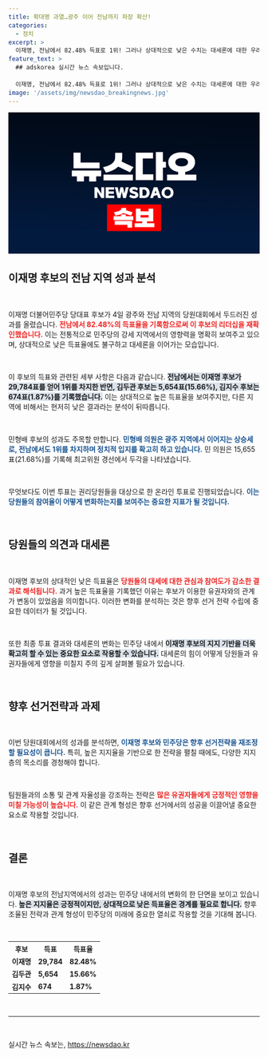 ```yaml
---
title: 확대명 과열…광주 이어 전남까지 파장 확산!
categories:
  - 정치
excerpt: >
  이재명, 전남에서 82.48% 득표로 1위! 그러나 상대적으로 낮은 수치는 대세론에 대한 우려를 낳고 있다. 민형배 후보, 광주 이어 전남에서도 기세를 이어갔다. 민주당 내 동향이 궁금하다면 클릭!
feature_text: >
  ## adskorea 실시간 뉴스 속보입니다.

  이재명, 전남에서 82.48% 득표로 1위! 그러나 상대적으로 낮은 수치는 대세론에 대한 우려를 낳고 있다. 민형배 후보, 광주 이어 전남에서도 기세를 이어갔다. 민주당 내 동향이 궁금하다면 클릭!
image: '/assets/img/newsdao_breakingnews.jpg'
---
```


<p><img src="/assets/img/newsdao_breakingnews.jpg" alt="adskorea 속보" /></p>

<h2 data-ke-size="size26">이재명 후보의 전남 지역 성과 분석</h2>

<p data-ke-size="size16">&nbsp;</p>

<p>이재명 더불어민주당 당대표 후보가 4일 광주와 전남 지역의 당원대회에서 두드러진 성과를 올렸습니다. <b><span style="color: #ee2323;">전남에서 82.48%의 득표율을 기록함으로써 이 후보의 리더십을 재확인했습니다.</span></b> 이는 전통적으로 민주당의 강세 지역에서의 영향력을 명확히 보여주고 있으며, 상대적으로 낮은 득표율에도 불구하고 대세론을 이어가는 모습입니다. </p>

<p data-ke-size="size16">&nbsp;</p>

<p>이 후보의 득표와 관련된 세부 사항은 다음과 같습니다. <b><span style="background-color: #21538527;">전남에서는 이재명 후보가 29,784표를 얻어 1위를 차지한 반면, 김두관 후보는 5,654표(15.66%), 김지수 후보는 674표(1.87%)를 기록했습니다.</span></b> 이는 상대적으로 높은 득표율을 보여주지만, 다른 지역에 비해서는 현저히 낮은 결과라는 분석이 뒤따릅니다.</p>

<p data-ke-size="size16">&nbsp;</p>

<p>민형배 후보의 성과도 주목할 만합니다. <b><span style="color: #1a5490;">민형배 의원은 광주 지역에서 이어지는 상승세로, 전남에서도 1위를 차지하며 정치적 입지를 확고히 하고 있습니다.</span></b> 민 의원은 15,655표(21.68%)를 기록해 최고위원 경선에서 두각을 나타냈습니다.</p>

<p data-ke-size="size16">&nbsp;</p>

<p>무엇보다도 이번 투표는 권리당원들을 대상으로 한 온라인 투표로 진행되었습니다. <b><span style="color: #1a5490;">이는 당원들의 참여율이 어떻게 변화하는지를 보여주는 중요한 지표가 될 것입니다.</span></b> </p>

<p data-ke-size="size16">&nbsp;</p>

<h2 data-ke-size="size26">당원들의 의견과 대세론</h2>

<p data-ke-size="size16">&nbsp;</p>

<p>이재명 후보의 상대적인 낮은 득표율은 <b><span style="color: #ee2323;">당원들의 대세에 대한 관심과 참여도가 감소한 결과로 해석됩니다.</span></b> 과거 높은 득표율을 기록했던 이유는 후보가 이용한 유권자와의 관계가 변동이 있었음을 의미합니다. 이러한 변화를 분석하는 것은 향후 선거 전략 수립에 중요한 데이터가 될 것입니다.</p>

<p data-ke-size="size16">&nbsp;</p>

<p>또한 최종 투표 결과와 대세론의 변화는 민주당 내에서 <b><span style="background-color: #21538527;">이재명 후보의 지지 기반을 더욱 확고히 할 수 있는 중요한 요소로 작용할 수 있습니다.</span></b> 대세론의 힘이 어떻게 당원들과 유권자들에게 영향을 미칠지 주의 깊게 살펴볼 필요가 있습니다.</p>

<p data-ke-size="size16">&nbsp;</p>

<h2 data-ke-size="size26">향후 선거전략과 과제</h2>

<p data-ke-size="size16">&nbsp;</p>

<p>이번 당원대회에서의 성과를 분석하면, <b><span style="color: #1a5490;">이재명 후보와 민주당은 향후 선거전략을 재조정할 필요성이 큽니다.</span></b> 특히, 높은 지지율을 기반으로 한 전략을 펼칠 때에도, 다양한 지지층의 목소리를 경청해야 합니다.</p>

<p data-ke-size="size16">&nbsp;</p>

<p>팀원들과의 소통 및 관계 자율성을 강조하는 전략은 <b><span style="color: #ee2323;">많은 유권자들에게 긍정적인 영향을 미칠 가능성이 높습니다.</span></b> 이 같은 관계 형성은 향후 선거에서의 성공을 이끌어낼 중요한 요소로 작용할 것입니다.</p>

<p data-ke-size="size16">&nbsp;</p>

<h2 data-ke-size="size26">결론</h2>

<p data-ke-size="size16">&nbsp;</p>

<p>이재명 후보의 전남지역에서의 성과는 민주당 내에서의 변화의 한 단면을 보이고 있습니다. <b><span style="background-color: #21538527;">높은 지지율은 긍정적이지만, 상대적으로 낮은 득표율은 경계를 필요로 합니다.</span></b> 향후 조율된 전략과 관계 형성이 민주당의 미래에 중요한 열쇠로 작용할 것을 기대해 봅니다. </p>

<p data-ke-size="size16">&nbsp;</p>

<table style="width:100%">
  <tr>
    <th>후보</th>
    <th>득표</th>
    <th>득표율</th>
  </tr>
  <tr>
    <td><b>이재명</b></td>
    <td><b>29,784</b></td>
    <td><b>82.48%</b></td>
  </tr>
  <tr>
    <td><b>김두관</b></td>
    <td><b>5,654</b></td>
    <td><b>15.66%</b></td>
  </tr>
  <tr>
    <td><b>김지수</b></td>
    <td><b>674</b></td>
    <td><b>1.87%</b></td>
  </tr>
</table>

<p data-ke-size="size16">&nbsp;</p>

<hr />

<p data-ke-size="size16">&nbsp;</p>
실시간 뉴스 속보는, <a href="https://newsdao.kr" rel="dofollow">https://newsdao.kr</a>


